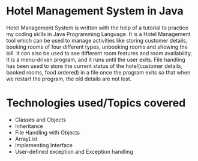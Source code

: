 # Hotel Management System in Java
Hotel Management System is written with the help of a tutorial to practice my coding skills in Java Programming Language. It is a Hotel Management tool which can be used to manage activities like storing customer details, booking rooms of four different types, unbooking rooms and showing the bill. It can also be used to see different room features and room availability. It is a menu-driven program, and it runs until the user exits. File handling has been used to store the current status of the hotel(customer details, booked rooms, food ordered) in a file once the program exits so that when we restart the program, the old details are not lost. 

# Technologies used/Topics covered
- Classes and Objects
- Inheritance
- File Handling with Objects
- ArrayList
- Implementing Interface
- User-defined exception and Exception handling
